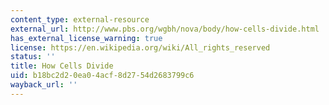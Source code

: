 ```yaml
---
content_type: external-resource
external_url: http://www.pbs.org/wgbh/nova/body/how-cells-divide.html
has_external_license_warning: true
license: https://en.wikipedia.org/wiki/All_rights_reserved
status: ''
title: How Cells Divide
uid: b18bc2d2-0ea0-4acf-8d27-54d2683799c6
wayback_url: ''
---
```

